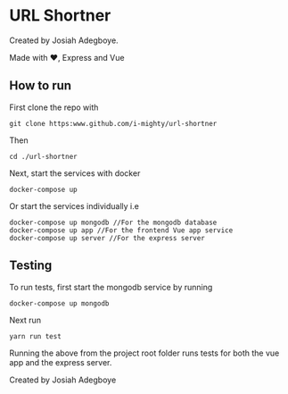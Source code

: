 # URL Shortner 

Created by Josiah Adegboye.

Made with ❤️, Express and Vue

## How to run

First clone the repo with

```
git clone https:www.github.com/i-mighty/url-shortner
```

Then 

```
cd ./url-shortner
```

Next, start the services with docker

```
docker-compose up
```

Or start the services individually i.e

```
docker-compose up mongodb //For the mongodb database
docker-compose up app //For the frontend Vue app service
docker-compose up server //For the express server
```

## Testing

To run tests, first start the mongodb service by running

```
docker-compose up mongodb
```

Next run

```
yarn run test
```

Running the above from the project root folder runs tests for both the vue app and the express server. 

Created by Josiah Adegboye